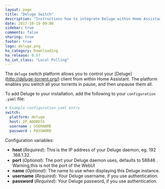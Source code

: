 ```yaml
---
layout: page
title: "Deluge Switch"
description: "Instructions how to integrate Deluge within Home Assistant."
date: 2017-10-19 09:00
sidebar: true
comments: false
sharing: true
footer: true
logo: deluge.png
ha_category: Downloading
ha_release: 0.57
ha_iot_class: "Local Polling"
---
```



The `deluge` switch platform allows you to control your [Deluge]
(http://deluge-torrent.org/) client from within Home Assistant. The 
platform enables you switch all your torrents in pause, and then unpause 
them all.

To add Deluge to your installation, add the following to your `configuration
.yaml` file:

```yaml
# Example configuration.yaml entry
switch:
  platform: deluge
  host: IP_ADDRESS
  username : USERNAME
  password : PASSWORD
```

Configuration variables:

- **host** (*Required*): This is the IP address of your Deluge daemon, eg. 192
.168.1.32.
- **port** (*Optional*): The port your Deluge daemon uses, defaults to 58846
. Warning,this is not the port of the WebUI
- **name** (*Optional*): The name to use when displaying this Deluge instance.
- **username** (*Required*): Your Deluge username, if you use authentication.
- **password** (*Required*): Your Deluge password, if you use authentication.

